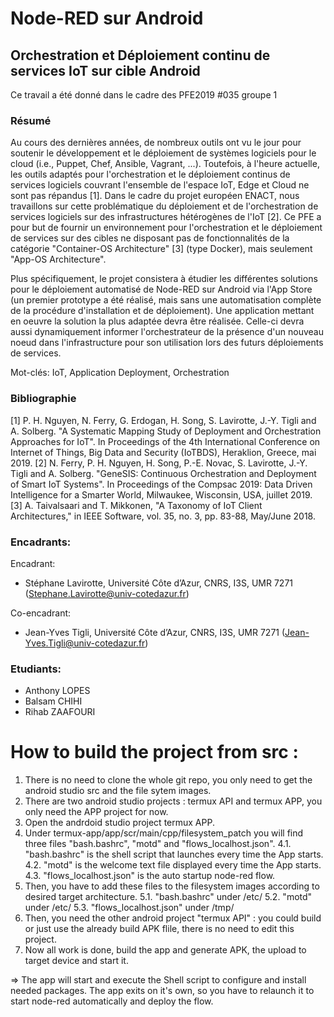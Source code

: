 # Node-RED sur Android

## Orchestration et Déploiement continu de services IoT sur cible Android

Ce travail a été donné dans le cadre des PFE2019 #035 groupe 1

### Résumé

Au cours des dernières années, de nombreux outils ont vu le jour pour soutenir le développement et le déploiement de systèmes logiciels pour le cloud (i.e., Puppet, Chef, Ansible, Vagrant, ...). Toutefois, à l'heure actuelle, les outils adaptés pour l'orchestration et le déploiement continus de services logiciels couvrant l'ensemble de l'espace IoT, Edge et Cloud ne sont pas répandus [1]. Dans le cadre du projet européen ENACT, nous travaillons sur cette problématique du déploiement et de l'orchestration de services logiciels sur des infrastructures hétérogènes de l'IoT [2]. Ce PFE a pour but de fournir un environnement pour l'orchestration et le déploiement de services sur des cibles ne disposant pas de fonctionnalités de la catégorie "Container-OS Architecture" [3] (type Docker), mais seulement "App-OS Architecture".

Plus spécifiquement, le projet consistera à étudier les différentes solutions pour le déploiement automatisé de Node-RED sur Android via l'App Store (un premier prototype a été réalisé, mais sans une automatisation complète de la procédure d'installation et de déploiement). Une application mettant en oeuvre la solution la plus adaptée devra être réalisée. Celle-ci devra aussi dynamiquement informer l'orchestrateur de la présence d'un nouveau noeud dans l'infrastructure pour son utilisation lors des futurs déploiements de services.

Mot-clés: IoT, Application Deployment, Orchestration


### Bibliographie

[1] P. H. Nguyen, N. Ferry, G. Erdogan, H. Song, S. Lavirotte, J.-Y. Tigli and A. Solberg. "A Systematic Mapping Study of Deployment and Orchestration Approaches for IoT". In Proceedings of the 4th International Conference on Internet of Things, Big Data and Security (IoTBDS), Heraklion, Greece, mai 2019. [2] N. Ferry, P. H. Nguyen, H. Song, P.-E. Novac, S. Lavirotte, J.-Y. Tigli and A. Solberg. "GeneSIS: Continuous Orchestration and Deployment of Smart IoT Systems". In Proceedings of the Compsac 2019: Data Driven Intelligence for a Smarter World, Milwaukee, Wisconsin, USA, juillet 2019. [3] A. Taivalsaari and T. Mikkonen, "A Taxonomy of IoT Client Architectures," in IEEE Software, vol. 35, no. 3, pp. 83-88, May/June 2018.

### Encadrants: 

Encadrant: 
 - Stéphane Lavirotte, Université Côte d’Azur, CNRS, I3S, UMR 7271 (Stephane.Lavirotte@univ-cotedazur.fr)

Co-encadrant:
 - Jean-Yves Tigli, Université Côte d’Azur, CNRS, I3S, UMR 7271 (Jean-Yves.Tigli@univ-cotedazur.fr)

### Etudiants:

 - Anthony LOPES
 - Balsam CHIHI
 - Rihab ZAAFOURI

# How to build the project from src :

 1. There is no need to clone the whole git repo, you only need to get the android studio src and the file sytem images.
 2. There are two android studio projects : termux API and termux APP, you only need the APP project for now.
 3. Open the andrdoid studio project termux APP.
 4. Under termux-app/app/scr/main/cpp/filesystem_patch you will find three files "bash.bashrc", "motd" and "flows_localhost.json".
 4.1. "bash.bashrc" is the shell script that launches every time the App starts.
 4.2. "motd" is the welcome text file displayed every time the App starts.
 4.3. "flows_localhost.json" is the auto startup node-red flow.
 5. Then, you have to add these files to the filesystem images according to desired target architecture.
 5.1. "bash.bashrc" under /etc/
 5.2. "motd" under /etc/
 5.3. "flows_localhost.json" under /tmp/
 6. Then, you need the other android project "termux API" : you could build or just use the already build APK flile, there is no need to edit this project.
 7. Now all work is done, build the app and generate APK, the upload to target device and start it.

=> The app will start and execute the Shell script to configure and install needed packages. The app exits on it's own, so you have to relaunch it to start node-red automatically and deploy the flow.
   

